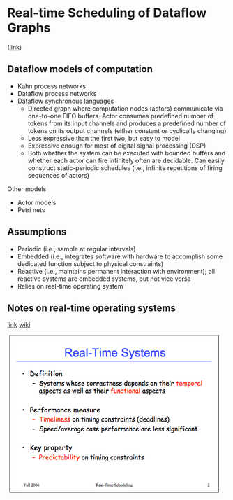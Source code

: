 # Real-time Scheduling of Dataflow  Graphs
([link](https://drive.google.com/open?id=0B_10gtxnPV-_TmdDdzJjREdZMUU))

## Dataflow models of computation
- Kahn process networks
- Dataflow process networks
- Dataflow synchronous languages
  - Directed graph where computation nodes (actors) communicate via one-to-one FIFO buffers. Actor consumes predefined number of tokens from its input channels and produces a predefined number of tokens on its output channels (either constant or cyclically changing)
  - Less expressive than the first two, but easy to model
  - Expressive enough for most of digital signal processing (DSP)
  - Both whether the system can be executed with bounded buffers and whether each actor can fire infinitely often are decidable. Can easily construct static-periodic schedules (i.e., infinite repetitions of firing sequences of actors)

Other models
- Actor models
- Petri nets

## Assumptions
- Periodic (i.e., sample at regular intervals)
- Embedded (i.e., integrates software with hardware to accomplish some dedicated function subject to physical constraints)
- Reactive (i.e., maintains permanent interaction with environment); all reactive systems are embedded systems, but not vice versa
- Relies on real-time operating system

## Notes on real-time operating systems
[link](http://www.cis.upenn.edu/~lee/06cse480/lec-real-time-scheduling.pdf) [wiki](https://en.wikipedia.org/wiki/Real-time_operating_system)

![](assets/real-time-scheduling-of-dataflow-graphs-56d2d.png)
